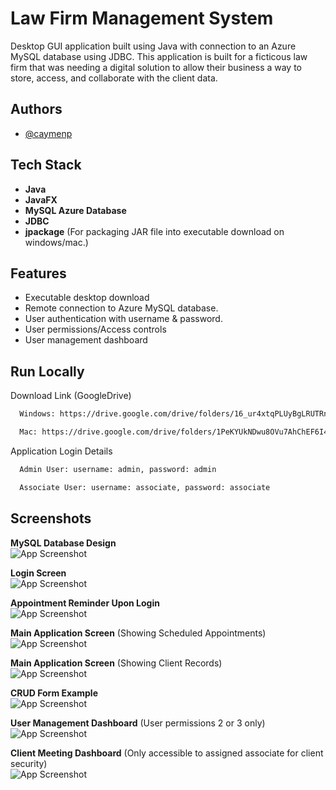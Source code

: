 
# Law Firm Management System

Desktop GUI application built using Java with connection to an Azure MySQL database using JDBC. This application is built for a ficticous law firm that was needing a digital solution to allow their business a way to store, access, and collaborate with the client data.


## Authors

- [@caymenp](https://www.github.com/caymenp)


## Tech Stack

- **Java** 
- **JavaFX**
- **MySQL Azure Database**
- **JDBC**
- **jpackage** (For packaging JAR file into executable download on windows/mac.)

## Features

- Executable desktop download
- Remote connection to Azure MySQL database.
- User authentication with username & password.
- User permissions/Access controls
- User management dashboard


## Run Locally

Download Link (GoogleDrive)

```bash
  Windows: https://drive.google.com/drive/folders/16_ur4xtqPLUyBgLRUTRnVOlgYaENEI6f?usp=share_link
```

```bash
  Mac: https://drive.google.com/drive/folders/1PeKYUkNDwu8OVu7AhChEF6I4cylsGrhZ?usp=share_link
```

Application Login Details

```bash
  Admin User: username: admin, password: admin
```

```bash
  Associate User: username: associate, password: associate
```


## Screenshots
**MySQL Database Design** <br>
![App Screenshot](media/DatabaseDesign.png)<br>

**Login Screen**<br>
![App Screenshot](media/MainLoginScreen.png)<br>

**Appointment Reminder Upon Login**<br>
![App Screenshot](media/AppointmentReminder.png)<br>

**Main Application Screen** (Showing Scheduled Appointments)<br>
![App Screenshot](media/MainApplicationPage.png)<br>

**Main Application Screen** (Showing Client Records)<br>
![App Screenshot](media/ClientDashboard.png)<br>

**CRUD Form Example**<br>
![App Screenshot](media/ModifyAppointment.png)<br>

**User Management Dashboard** (User permissions 2 or 3 only)<br>
![App Screenshot](media/UserManagement.png)<br>

**Client Meeting Dashboard** (Only accessible to assigned associate for client security)<br>
![App Screenshot](media/ClientMeeting.png)<br>

